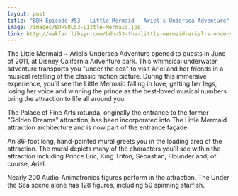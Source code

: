 ```yaml
---
layout: post
title: "BDH Episode #53 - Little Mermaid - Ariel's Undersea Adventure"
image: /images/BDHVOL53-Little-Mermaid.jpg
link: http://oakfan.libsyn.com/bdh-53-the-little-mermaid-ariel-s-undersea-adventure
---
```


The Little Mermaid ~ Ariel’s Undersea Adventure opened to guests in June of 2011, at Disney California Adventure park. This whimsical underwater adventure transports you "under the sea" to visit Ariel and her friends in a musical retelling of the classic motion picture. During this immersive experience, you’ll see the Little Mermaid falling in love, getting her legs, losing her voice and winning the prince as the best-loved musical numbers bring the attraction to life all around you.

The Palace of Fine Arts rotunda, originally the entrance to the former "Golden Dreams" attraction, has been incorporated into The Little Mermaid attraction architecture and is now part of the entrance façade.

An 86-foot long, hand-painted mural greets you in the loading area of the attraction. The mural depicts many of the characters you’ll see within the attraction including Prince Eric, King Triton, Sebastian, Flounder and, of course, Ariel.

Nearly 200 Audio-Animatronics figures perform in the attraction. The Under the Sea scene alone has 128 figures, including 50 spinning starfish.
